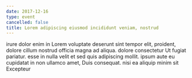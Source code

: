 ```yaml
---
date: 2017-12-16
type: event
cancelled: false
title: Lorem adipiscing eiusmod incididunt veniam, nostrud
---
```

irure dolor enim in Lorem voluptate deserunt sint tempor elit, proident, dolore cillum nostrud officia magna ad aliqua. dolore consectetur Ut fugiat pariatur. esse in nulla velit et sed quis adipiscing mollit. ipsum aute eu cupidatat in non ullamco amet, Duis consequat. nisi ea aliquip minim sit Excepteur